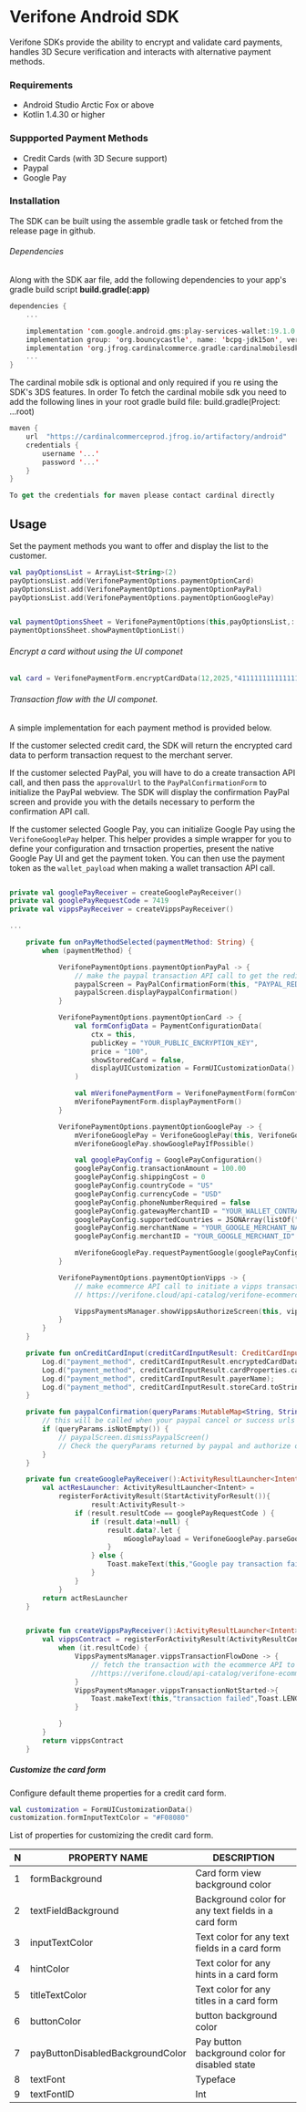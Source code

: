 # Verifone Android SDK

Verifone SDKs provide the ability to encrypt and validate card payments, handles 3D Secure verification and interacts with alternative payment methods.  

### Requirements

- Android Studio Arctic Fox or above
- Kotlin 1.4.30 or higher

### Suppported Payment Methods

- Credit Cards (with 3D Secure support)
- Paypal
- Google Pay

### Installation

The SDK can be built using the assemble gradle task or fetched from the release page in github.


###### Dependencies

Along with the SDK aar file, add the following dependencies to your app's gradle build script **build.gradle(:app)**

```kotlin
dependencies {
    ...

    implementation 'com.google.android.gms:play-services-wallet:19.1.0'
    implementation group: 'org.bouncycastle', name: 'bcpg-jdk15on', version: '1.57'
    implementation 'org.jfrog.cardinalcommerce.gradle:cardinalmobilesdk:2.2.7-2'
    ...
}
```


The cardinal mobile sdk is optional and only required if you re using the SDK's 3DS features. In order To fetch the cardinal mobile sdk you need to add the following lines in your root gradle build file: build.gradle(Project: ...root)

```kotlin
maven {
    url  "https://cardinalcommerceprod.jfrog.io/artifactory/android"
    credentials {
        username '...'
        password '...'
    }
}

To get the credentials for maven please contact cardinal directly

```


## Usage


Set the payment methods you want to offer and display the list to the customer.

```kotlin
val payOptionsList = ArrayList<String>(2)
payOptionsList.add(VerifonePaymentOptions.paymentOptionCard)
payOptionsList.add(VerifonePaymentOptions.paymentOptionPayPal)
payOptionsList.add(VerifonePaymentOptions.paymentOptionGooglePay)


val paymentOptionsSheet = VerifonePaymentOptions(this,payOptionsList,::onPayMethodSelected)
paymentOptionsSheet.showPaymentOptionList()
```

###### Encrypt a card without using the UI componet
```kotlin
val card = VerifonePaymentForm.encryptCardData(12,2025,"4111111111111111","123","YOUR_PUBLIC_KEY")
```

###### Transaction flow with the UI componet.

A simple implementation for each payment method is provided below.

If the customer selected credit card, the SDK will return the encrypted card data to perform transaction request to the merchant server.

If the customer selected PayPal, you will have to do a create transaction API call, and then pass the `approvalUrl` to the `PayPalConfirmationForm` to initialize the PayPal webview.  The SDK will display the confirmation PayPal screen and provide you with the details necessary to perform the confirmation API call.

If the customer selected Google Pay, you can initialize Google Pay using the `VerifoneGooglePay` helper. This helper provides a simple wrapper for you to define your configuration and trnsaction properties, present the native Google Pay UI and get the payment token. You can then use the payment token as the `wallet_payload` when making a wallet transaction API call.

```kotlin

private val googlePayReceiver = createGooglePayReceiver()
private val googlePayRequestCode = 7419
private val vippsPayReceiver = createVippsPayReceiver()

...

    private fun onPayMethodSelected(paymentMethod: String) {
        when (paymentMethod) {

            VerifonePaymentOptions.paymentOptionPayPal -> {
                // make the paypal transaction API call to get the redirect URL
                paypalScreen = PayPalConfirmationForm(this, "PAYPAL_REDIRECT_URL, ::paypalConfirmation)
                paypalScreen.displayPaypalConfirmation()
            }

            VerifonePaymentOptions.paymentOptionCard -> {
                val formConfigData = PaymentConfigurationData(
                    ctx = this,
                    publicKey = "YOUR_PUBLIC_ENCRYPTION_KEY",
                    price = "100",
                    showStoredCard = false,
                    displayUICustomization = FormUICustomizationData()
                )

                val mVerifonePaymentForm = VerifonePaymentForm(formConfigData, ::onCreditCardInput)
                mVerifonePaymentForm.displayPaymentForm()
            }

            VerifonePaymentOptions.paymentOptionGooglePay -> {
                mVerifoneGooglePay = VerifoneGooglePay(this, VerifoneGooglePay.testEnvironment)
                mVerifoneGooglePay.showGooglePayIfPossible()

                val googlePayConfig = GooglePayConfiguration()
                googlePayConfig.transactionAmount = 100.00
                googlePayConfig.shippingCost = 0
                googlePayConfig.countryCode = "US"
                googlePayConfig.currencyCode = "USD"
                googlePayConfig.phoneNumberRequired = false
                googlePayConfig.gatewayMerchantID = "YOUR_WALLET_CONTRACT"
                googlePayConfig.supportedCountries = JSONArray(listOf("US", "GB"))
                googlePayConfig.merchantName = "YOUR_GOOGLE_MERCHANT_NAME"
                googlePayConfig.merchantID = "YOUR_GOOGLE_MERCHANT_ID"

                mVerifoneGooglePay.requestPaymentGoogle(googlePayConfig, googlePayRequestCode, googlePayReceiver)
            }

            VerifonePaymentOptions.paymentOptionVipps -> {
                // make ecommerce API call to initiate a vipps transaction and use the redirect URL to initiate the vipps authorization
                // https://verifone.cloud/api-catalog/verifone-ecommerce-api#tag/Ecom-Payments/operation/vippsTransaction

                VippsPaymentsManager.showVippsAuthorizeScreen(this, vippsPayReceiver, transactionResponse.redirectURL)
            }
        }
    }

    private fun onCreditCardInput(creditCardInputResult: CreditCardInputResult) {
        Log.d("payment_method", creditCardInputResult.encryptedCardData);
        Log.d("payment_method", creditCardInputResult.cardProperties.cardBrand);
        Log.d("payment_method", creditCardInputResult.payerName);
        Log.d("payment_method", creditCardInputResult.storeCard.toString());
    }

    private fun paypalConfirmation(queryParams:MutableMap<String, String>) {
        // this will be called when your paypal cancel or success urls are hit
        if (queryParams.isNotEmpty()) {
            // paypalScreen.dismissPaypalScreen()
            // Check the queryParams returned by paypal and authorize or capture the payment
        }
    }

    private fun createGooglePayReceiver():ActivityResultLauncher<Intent> {
        val actResLauncher: ActivityResultLauncher<Intent> =
            registerForActivityResult(StartActivityForResult()){
                    result:ActivityResult->
                if (result.resultCode == googlePayRequestCode ) {
                    if (result.data!=null) {
                        result.data?.let {
                            mGooglePayload = VerifoneGooglePay.parseGooglePayload(it)
                        }
                    } else {
                        Toast.makeText(this,"Google pay transaction failed",Toast.LENGTH_LONG).show()
                    }
                }
            }
        return actResLauncher
    }


    private fun createVippsPayReceiver():ActivityResultLauncher<Intent> {
        val vippsContract = registerForActivityResult(ActivityResultContracts.StartActivityForResult()) {
            when (it.resultCode) {
                VippsPaymentsManager.vippsTransactionFlowDone -> {
                    // fetch the transaction with the ecommerce API to validate the status
                    //https://verifone.cloud/api-catalog/verifone-ecommerce-api#tag/Transaction/operation/readTransaction
                }
                VippsPaymentsManager.vippsTransactionNotStarted->{
                    Toast.makeText(this,"transaction failed",Toast.LENGTH_SHORT).show()
                }

            }
        }
        return vippsContract
    }
```


##### Customize the card form

Configure default theme properties for a credit card form.

```kotlin
val customization = FormUICustomizationData()
customization.formInputTextColor = "#F08080"
```

List of properties for customizing the credit card form.

N | PROPERTY NAME | DESCRIPTION 
| --- | --- | --- |  
1 | formBackground | Card form view background color |
2 | textFieldBackground | Background color for any text fields in a card form |
3 | inputTextColor | Text color for any text fields in a card form |
4 | hintColor | Text color for any hints in a card form |
5 | titleTextColor | Text color for any titles in a card form |
6 | buttonColor | button background color |
7 | payButtonDisabledBackgroundColor | Pay button background color for disabled state |
8 | textFont | Typeface |
9 | textFontID | Int |

